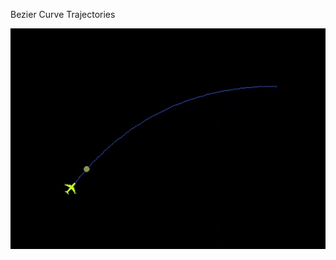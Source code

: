 
Bezier Curve Trajectories


![Alt text](https://github.com/Ethress/Small-Adventures/blob/main/C%2B%2B/Bezier%20Curve%20Trajectories/Images/Gif%20Trajectory.gif)


